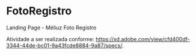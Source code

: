# FotoRegistro
Landing Page - Méliuz Foto Registro

Atividade a ser realizada conforme: https://xd.adobe.com/view/cfd400df-3344-44de-bc01-9a43fcde8884-9a87/specs/.
